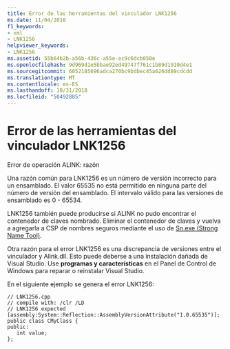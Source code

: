 ```yaml
---
title: Error de las herramientas del vinculador LNK1256
ms.date: 11/04/2016
f1_keywords:
- xml
- LNK1256
helpviewer_keywords:
- LNK1256
ms.assetid: 55b64b2b-a56b-436c-a55e-ec9c6dcb050e
ms.openlocfilehash: 9d969d1e5bbae92ed49747f761c1b89d1910d4e1
ms.sourcegitcommit: 6052185696adca270bc9bdbec45a626dd89cdcdd
ms.translationtype: MT
ms.contentlocale: es-ES
ms.lasthandoff: 10/31/2018
ms.locfileid: "50492885"
---
```

# <a name="linker-tools-error-lnk1256"></a>Error de las herramientas del vinculador LNK1256

Error de operación ALINK: razón

Una razón común para LNK1256 es un número de versión incorrecto para un ensamblado. El valor 65535 no está permitido en ninguna parte del número de versión del ensamblado. El intervalo válido para las versiones de ensamblado es 0 - 65534.

LNK1256 también puede producirse si ALINK no pudo encontrar el contenedor de claves nombrado. Eliminar el contenedor de claves y vuelva a agregarla a CSP de nombres seguros mediante el uso de [Sn.exe (Strong Name Tool)](/dotnet/framework/tools/sn-exe-strong-name-tool).

Otra razón para el error LNK1256 es una discrepancia de versiones entre el vinculador y Alink.dll. Esto puede deberse a una instalación dañada de Visual Studio. Use **programas y características** en el Panel de Control de Windows para reparar o reinstalar Visual Studio.

En el siguiente ejemplo se genera el error LNK1256:

```
// LNK1256.cpp
// compile with: /clr /LD
// LNK1256 expected
[assembly:System::Reflection::AssemblyVersionAttribute("1.0.65535")];
public class CMyClass {
public:
   int value;
};
```